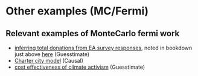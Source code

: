 # Other examples (MC/Fermi)



## Relevant examples of MonteCarlo fermi work



* [inferring total donations from EA survey responses](https://www.getguesstimate.com/models/18973), noted in bookdown just above [here](https://rethinkpriorities.github.io/ea\_data\_public/eas\_donations.html#career-etg) (Guesstimate)
* [Charter city model](https://my.causal.app/models/69948/edit) (Causal)
* [cost effectiveness of climate activism](https://www.getguesstimate.com/models/19160) (Guesstimate)
